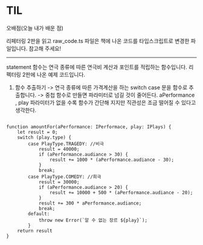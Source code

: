 # TIL
오배점(오늘 내가 배운 점)

리페터링 2판을 읽고 raw_code.ts 파일은
책에 나온 코드를 타입스크립트로 변경한 파일입니다. 참고해 주세요!



* * *


statement 함수는 연극 종류에 따른 연극비 계산과 포인트를 적립하는 
함수입니다. 리펙터링 2판에 나온 예제 코드입니다.

1. 함수 추출하기
-> 연극 종류에 따른 가격계산을 하는 switch case 문을 함수로 추출합니다.
-> 중첩 함수로 만들면 파라미터로 넘길 것이 줄어든다. aPerformance , play
파라미터가 없을 수록 함수가 간단해 지지만 직관성은 조금 떨어질 수 있다고 생각한다.


<pre><code>
function amountFor(aPerformance: IPerformace, play: IPlays) {
	let result = 0;
	switch (play.type) {
		case PlayType.TRAGEDY: //비극
			result = 40000;
			if (aPerformance.audiance > 30) {
				result += 1000 * (aPerformance.audiance - 30);
			}
			break;
		case PlayType.COMEDY: //희극
			result = 30000;
			if (aPerformance.audiance > 20) {
				result += 10000 + 500 * (aPerformance.audiance - 20);
			}
			result += 300 * aPerformance.audiance;
			break;
		default:
			throw new Error(`알 수 없는 장르 ${play}`);
		}
	return result
}
</code></pre>

